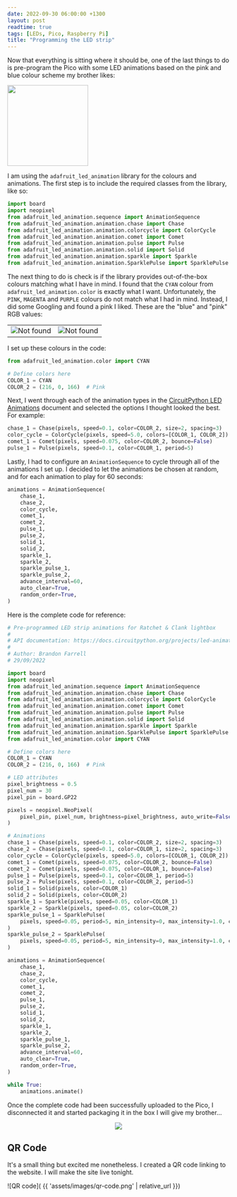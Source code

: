 ```yaml
---
date: 2022-09-30 06:00:00 +1300
layout: post
readtime: true
tags: [LEDs, Pico, Raspberry Pi]
title: "Programming the LED strip"
---
```


Now that everything is sitting where it should be, one of the last things to do is pre-program the Pico with some LED animations based on the pink and blue colour scheme my brother likes:

<img src="{{ site.baseurl }}/assets/images/neon.jpg" height=183>

I am using the `adafruit_led_animation` library for the colours and animations. The first step is to include the required classes from the library, like so:

```python
import board
import neopixel
from adafruit_led_animation.sequence import AnimationSequence
from adafruit_led_animation.animation.chase import Chase
from adafruit_led_animation.animation.colorcycle import ColorCycle
from adafruit_led_animation.animation.comet import Comet
from adafruit_led_animation.animation.pulse import Pulse
from adafruit_led_animation.animation.solid import Solid
from adafruit_led_animation.animation.sparkle import Sparkle
from adafruit_led_animation.animation.SparklePulse import SparklePulse
```

The next thing to do is check is if the library provides out-of-the-box colours matching what I have in mind. I found that the `CYAN` colour from `adafruit_led_animation.color` is exactly what I want. Unfortunately, the `PINK`, `MAGENTA` and `PURPLE` colours do not match what I had in mind. Instead, I did some Googling and found a pink I liked. These are the "blue" and "pink" RGB values:

<table>
  <tr>
    <td>
      <img src="{{ 'assets/images/colour-pink.png' | relative_url }}" alt="Not found" />
    </td>
    <td>
      <img src="{{ 'assets/images/colour-cyan.png' | relative_url }}" alt="Not found" />
    </td>
  </tr>
</table>

I set up these colours in the code:

```python
from adafruit_led_animation.color import CYAN

# Define colors here
COLOR_1 = CYAN
COLOR_2 = (216, 0, 166)  # Pink
```

Next, I went through each of the animation types in the [CircuitPython LED Animations][circuitpython-led-animations] document and selected the options I thought looked the best. For example:

```python
chase_1 = Chase(pixels, speed=0.1, color=COLOR_2, size=2, spacing=3)
color_cycle = ColorCycle(pixels, speed=5.0, colors=[COLOR_1, COLOR_2])
comet_1 = Comet(pixels, speed=0.075, color=COLOR_2, bounce=False)
pulse_1 = Pulse(pixels, speed=0.1, color=COLOR_1, period=5)
```

Lastly, I had to configure an `AnimationSequence` to cycle through all of the animations I set up. I decided to let the animations be chosen at random, and for each animation to play for 60 seconds:

```python
animations = AnimationSequence(
    chase_1,
    chase_2,
    color_cycle,
    comet_1,
    comet_2,
    pulse_1,
    pulse_2,
    solid_1,
    solid_2,
    sparkle_1,
    sparkle_2,
    sparkle_pulse_1,
    sparkle_pulse_2,
    advance_interval=60,
    auto_clear=True,
    random_order=True,
)
```

Here is the complete code for reference:

```python
# Pre-programmed LED strip animations for Ratchet & Clank lightbox
#
# API documentation: https://docs.circuitpython.org/projects/led-animation/en/latest/
#
# Author: Brandon Farrell
# 29/09/2022

import board
import neopixel
from adafruit_led_animation.sequence import AnimationSequence
from adafruit_led_animation.animation.chase import Chase
from adafruit_led_animation.animation.colorcycle import ColorCycle
from adafruit_led_animation.animation.comet import Comet
from adafruit_led_animation.animation.pulse import Pulse
from adafruit_led_animation.animation.solid import Solid
from adafruit_led_animation.animation.sparkle import Sparkle
from adafruit_led_animation.animation.SparklePulse import SparklePulse
from adafruit_led_animation.color import CYAN

# Define colors here
COLOR_1 = CYAN
COLOR_2 = (216, 0, 166)  # Pink

# LED attributes
pixel_brightness = 0.5
pixel_num = 30
pixel_pin = board.GP22

pixels = neopixel.NeoPixel(
    pixel_pin, pixel_num, brightness=pixel_brightness, auto_write=False
)

# Animations
chase_1 = Chase(pixels, speed=0.1, color=COLOR_2, size=2, spacing=3)
chase_2 = Chase(pixels, speed=0.1, color=COLOR_1, size=2, spacing=3)
color_cycle = ColorCycle(pixels, speed=5.0, colors=[COLOR_1, COLOR_2])
comet_1 = Comet(pixels, speed=0.075, color=COLOR_2, bounce=False)
comet_2 = Comet(pixels, speed=0.075, color=COLOR_1, bounce=False)
pulse_1 = Pulse(pixels, speed=0.1, color=COLOR_1, period=5)
pulse_2 = Pulse(pixels, speed=0.1, color=COLOR_2, period=5)
solid_1 = Solid(pixels, color=COLOR_1)
solid_2 = Solid(pixels, color=COLOR_2)
sparkle_1 = Sparkle(pixels, speed=0.05, color=COLOR_1)
sparkle_2 = Sparkle(pixels, speed=0.05, color=COLOR_2)
sparkle_pulse_1 = SparklePulse(
    pixels, speed=0.05, period=5, min_intensity=0, max_intensity=1.0, color=COLOR_1
)
sparkle_pulse_2 = SparklePulse(
    pixels, speed=0.05, period=5, min_intensity=0, max_intensity=1.0, color=COLOR_2
)

animations = AnimationSequence(
    chase_1,
    chase_2,
    color_cycle,
    comet_1,
    comet_2,
    pulse_1,
    pulse_2,
    solid_1,
    solid_2,
    sparkle_1,
    sparkle_2,
    sparkle_pulse_1,
    sparkle_pulse_2,
    advance_interval=60,
    auto_clear=True,
    random_order=True,
)

while True:
    animations.animate()

```

Once the complete code had been successfully uploaded to the Pico, I disconnected it and started packaging it in the box I will give my brother...

<div style="text-align: center"><img src="{{ site.baseurl }}/assets/images/excited.gif"></div>

## QR Code

It's a small thing but excited me nonetheless. I created a QR code linking to the website. I will make the site live tonight.

![QR code]( {{ 'assets/images/qr-code.png' | relative_url }})

[circuitpython-led-animations]: https://learn.adafruit.com/circuitpython-led-animations
